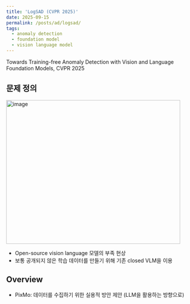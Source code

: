 ```yaml
---
title: 'LogSAD (CVPR 2025)'
date: 2025-09-15
permalink: /posts/ad/logsad/
tags:
  - anomaly detection
  - foundation model
  - vision language model
---
```


Towards Training-free Anomaly Detection with Vision and Language Foundation Models, CVPR 2025

문제 정의
-----
<img width="467" height="386" alt="image" src="https://github.com/user-attachments/assets/d564201f-33a5-4712-b6d8-a2f5f8d358e0" />

- Open-source vision language 모델의 부족 현상
- 보통 공개되지 않은 학습 데이터를 만들기 위해 기존 closed VLM을 이용

Overview
-----
- PixMo: 데이터를 수집하기 위한 실용적 방안 제안 (LLM을 활용하는 방향으로)

